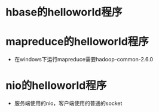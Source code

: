 # hbase的helloworld程序
# mapreduce的helloworld程序
- 在windows下运行mapreduce需要hadoop-common-2.6.0
# nio的helloworld程序
- 服务端使用的nio，客户端使用的普通的socket
